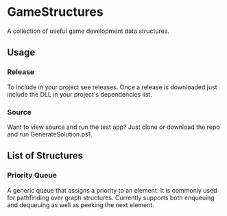 # GameStructures
 A collection of useful game development data structures.
 ## Usage
  ### Release
   To include in your project see releases. Once a release is downloaded just include the DLL in your project's dependencies list.
  ### Source
   Want to view source and run the test app? Just clone or download the repo and run GenerateSolution.ps1.
 ## List of Structures
  ### Priority Queue
   A generic queue that assigns a priority to an element. It is commonly used for pathfinding over graph structures. Currently supports both enqueuing and dequeuing as well as peeking the next element.
